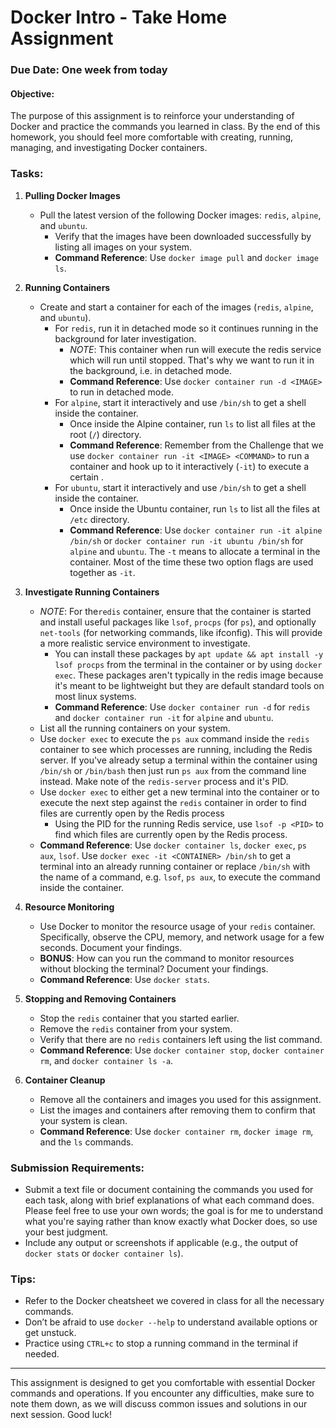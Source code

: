 # Docker Intro - Take Home Assignment
### Due Date: One week from today

#### Objective:
The purpose of this assignment is to reinforce your understanding of Docker and practice the commands you learned in class. By the end of this homework, you should feel more comfortable with creating, running, managing, and investigating Docker containers.

### Tasks:

1. **Pulling Docker Images**
    - Pull the latest version of the following Docker images: `redis`, `alpine`, and `ubuntu`.
        - Verify that the images have been downloaded successfully by listing all images on your system.
        - **Command Reference**: Use `docker image pull` and `docker image ls`.

2. **Running Containers**
    - Create and start a container for each of the images (`redis`, `alpine`, and `ubuntu`).
      - For `redis`, run it in detached mode so it continues running in the background for later investigation.
          - *NOTE*: This container when run will execute the redis service which will run until stopped. That's why we want to run it in the background, i.e. in detached mode.
          - **Command Reference**: Use `docker container run -d <IMAGE>` to run in detached mode. 
      - For `alpine`, start it interactively and use `/bin/sh` to get a shell inside the container.
          - Once inside the Alpine container, run `ls` to list all files at the root (`/`) directory.
          - **Command Reference**: Remember from the Challenge that we use `docker container run -it <IMAGE> <COMMAND>` to run a container and hook up to it interactively (`-it`) to execute a certain <COMMAND>.
      - For `ubuntu`, start it interactively and use `/bin/sh` to get a shell inside the container.
        - Once inside the Ubuntu container, run `ls` to list all the files at `/etc` directory.
        - **Command Reference**: Use `docker container run -it alpine /bin/sh` or `docker container run -it ubuntu /bin/sh` for `alpine` and `ubuntu`. The `-t` means to allocate a terminal in the container. Most of the time these two option flags are used together as `-it`.

3. **Investigate Running Containers**
    - *NOTE*: For the`redis` container, ensure that the container is started and install useful packages like `lsof`, `procps` (for `ps`), and optionally `net-tools` (for networking commands, like ifconfig). This will provide a more realistic service environment to investigate.
        - You can install these packages by `apt update && apt install -y lsof procps` from the terminal in the container or by using `docker exec`. These packages aren't typically in the redis image because it's meant to be lightweight but they are default standard tools on most linux systems.
        - **Command Reference**: Use `docker container run -d` for `redis` and `docker container run -it` for `alpine` and `ubuntu`.
    - List all the running containers on your system.
    - Use `docker exec` to execute the `ps aux` command inside the `redis` container to see which processes are running, including the Redis server. If you've already setup a terminal within the container using `/bin/sh` or `/bin/bash` then just run `ps aux` from the command line instead. Make note of the `redis-server` process and it's PID.
    - Use `docker exec` to either get a new terminal into the container or to execute the next step against the `redis` container in order to find files are currently open by the Redis process
      - Using the PID for the running Redis service, use `lsof -p <PID>` to find which files are currently open by the Redis process.
    - **Command Reference**: Use `docker container ls`, `docker exec`, `ps aux`, `lsof`. Use `docker exec -it <CONTAINER> /bin/sh` to get a terminal into an already running container or replace `/bin/sh` with the name of a command, e.g. `lsof`, `ps aux`, to execute the command inside the container.

4. **Resource Monitoring**
    - Use Docker to monitor the resource usage of your `redis` container. Specifically, observe the CPU, memory, and network usage for a few seconds. Document your findings.
    - **BONUS**: How can you run the command to monitor resources without blocking the terminal? Document your findings.
    - **Command Reference**: Use `docker stats`.

5. **Stopping and Removing Containers**
    - Stop the `redis` container that you started earlier.
    - Remove the `redis` container from your system.
    - Verify that there are no `redis` containers left using the list command.
    - **Command Reference**: Use `docker container stop`, `docker container rm`, and `docker container ls -a`.

6. **Container Cleanup**
    - Remove all the containers and images you used for this assignment.
    - List the images and containers after removing them to confirm that your system is clean.
    - **Command Reference**: Use `docker container rm`, `docker image rm`, and the `ls` commands.

### Submission Requirements:
- Submit a text file or document containing the commands you used for each task, along with brief explanations of what each command does. Please feel free to use your own words; the goal is for me to understand what you're saying rather than know exactly what Docker does, so use your best judgment.
- Include any output or screenshots if applicable (e.g., the output of `docker stats` or `docker container ls`).

### Tips:
- Refer to the Docker cheatsheet we covered in class for all the necessary commands.
- Don’t be afraid to use `docker --help` to understand available options or get unstuck.
- Practice using `CTRL+c` to stop a running command in the terminal if needed.

---

This assignment is designed to get you comfortable with essential Docker commands and operations. If you encounter any difficulties, make sure to note them down, as we will discuss common issues and solutions in our next session. Good luck!

